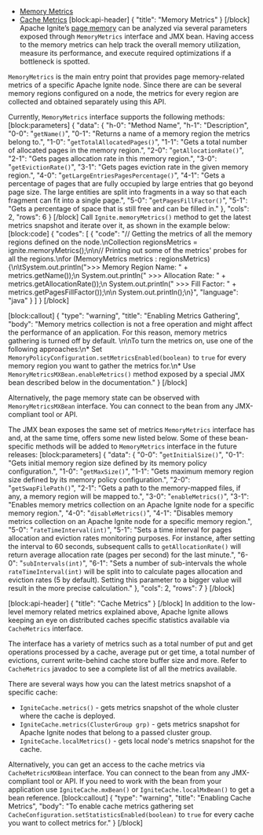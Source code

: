 * [Memory Metrics](#memory-metrics)
* [Cache Metrics](#cache-metrics)
[block:api-header]
{
  "title": "Memory Metrics"
}
[/block]
Apache Ignite’s [page memory](doc:page-memory) can be analyzed via several parameters exposed through `MemoryMetrics` interface and JMX bean. Having access to the memory metrics can help track the overall memory utilization, measure its performance, and execute required optimizations if a bottleneck is spotted.

`MemoryMetrics` is the main entry point that provides page memory-related metrics of a specific Apache Ignite node. Since there are can be several memory regions configured on a node, the metrics for every region are collected and obtained separately using this API.

Currently, `MemoryMetrics` interface supports the following methods:
[block:parameters]
{
  "data": {
    "h-0": "Method Name",
    "h-1": "Description",
    "0-0": "`getName()`",
    "0-1": "Returns a name of a memory region the metrics belong to.",
    "1-0": "`getTotalAllocatedPages()`",
    "1-1": "Gets a total number of allocated pages in the memory region.",
    "2-0": "`getAllocationRate()`",
    "2-1": "Gets pages allocation rate in this memory region.",
    "3-0": "`getEvictionRate()`",
    "3-1": "Gets pages eviction rate in the given memory region.",
    "4-0": "`getLargeEntriesPagesPercentage()`",
    "4-1": "Gets a percentage of pages that are fully occupied by large entries that go beyond page size. The large entities are split into fragments in a way so that each fragment can fit into a single page.",
    "5-0": "`getPagesFillFactor()`",
    "5-1": "Gets a percentage of space that is still free and can be filled in."
  },
  "cols": 2,
  "rows": 6
}
[/block]
Call `Ignite.memoryMetrics()` method to get the latest metrics snapshot and iterate over it, as shown in the example below:
[block:code]
{
  "codes": [
    {
      "code": "// Getting the metrics of all the memory regions defined on the node.\nCollection<MemoryMetrics> regionsMetrics = ignite.memoryMetrics();\n\n// Printing out some of the metrics' probes for all the regions.\nfor (MemoryMetrics metrics : regionsMetrics) {\n\tSystem.out.println(\">>> Memory Region Name: \" + metrics.getName());\n  System.out.println(\"    >>> Allocation Rate: \" + metrics.getAllocationRate());\n  System.out.println(\"    >>> Fill Factor: \" + metrics.getPagesFillFactor());\n\n  System.out.println();\n}",
      "language": "java"
    }
  ]
}
[/block]

[block:callout]
{
  "type": "warning",
  "title": "Enabling Metrics Gathering",
  "body": "Memory metrics collection is not a free operation and might affect the performance of an application. For this reason, memory metrics gathering is turned off by default. \n\nTo turn the metrics on, use one of the following approaches:\n* Set `MemoryPolicyConfiguration.setMetricsEnabled(boolean)` to `true` for every memory region you want to gather the metrics for.\n* Use `MemoryMetricsMXBean.enableMetrics()` method exposed by a special JMX bean described below in the documentation."
}
[/block]

Alternatively, the page memory state can be observed with `MemoryMetricsMXBean` interface. You can connect to the bean from any JMX-compliant tool or API.

The JMX bean exposes the same set of metrics `MemoryMetrics` interface has and, at the same time, offers some new listed below. Some of these bean-specific methods will be added to `MemoryMetrics` interface in the future releases:
[block:parameters]
{
  "data": {
    "0-0": "`getInitialSize()`",
    "0-1": "Gets initial memory region size defined by its memory policy configuration.",
    "1-0": "`getMaxSize()`",
    "1-1": "Gets maximum memory region size defined by its memory policy configuration.",
    "2-0": "`getSwapFilePath()`",
    "2-1": "Gets a path to the memory-mapped files, if any, a memory region will be mapped to.",
    "3-0": "`enableMetrics()`",
    "3-1": "Enables memory metrics collection on an Apache Ignite node for a specific memory region.",
    "4-0": "`disableMetrics()`",
    "4-1": "Disables memory metrics collection on an Apache Ignite node for a specific memory region.",
    "5-0": "`rateTimeInterval(int)`",
    "5-1": "Sets a time interval for pages allocation and eviction rates monitoring purposes. For instance, after setting the interval to 60 seconds, subsequent calls to `getAllocationRate()` will return average allocation rate (pages per second) for the last minute.",
    "6-0": "`subIntervals(int)`",
    "6-1": "Sets a number of sub-intervals the whole `rateTimeInterval(int)` will be split into to calculate pages allocation and eviction rates (5 by default). Setting this parameter to a bigger value will result in the more precise calculation."
  },
  "cols": 2,
  "rows": 7
}
[/block]

[block:api-header]
{
  "title": "Cache Metrics"
}
[/block]
In addition to the low-level memory related metrics explained above, Apache Ignite allows keeping an eye on distributed caches specific statistics available via `CacheMetrics` interface.

The interface has a variety of metrics such as a total number of put and get operations processed by a cache, average put or get time, a total number of evictions, current write-behind cache store buffer size and more. Refer to `CacheMetrics` javadoc to see a complete list of all the metrics available.

There are several ways how you can the latest metrics snapshot of a specific cache:
* `IgniteCache.metrics()` - gets metrics snapshot of the whole cluster where the cache is deployed.
* `IgniteCache.metrics(ClusterGroup grp)` - gets metrics snapshot for Apache Ignite nodes that belong to a passed cluster group.
* `IgniteCache.localMetrics()` - gets local node's metrics snapshot for the cache.

Alternatively, you can get an access to the cache metrics via `CacheMetricsMXBean` interface. You can connect to the bean from any JMX-compliant tool or API. If you need to work with the bean from your application use `IgniteCache.mxBean()` or `IgniteCache.localMxBean()` to get a bean reference.
[block:callout]
{
  "type": "warning",
  "title": "Enabling Cache Metrics",
  "body": "To enable cache metrics gathering set `CacheConfiguration.setStatisticsEnabled(boolean)` to `true` for every cache you want to collect metrics for."
}
[/block]